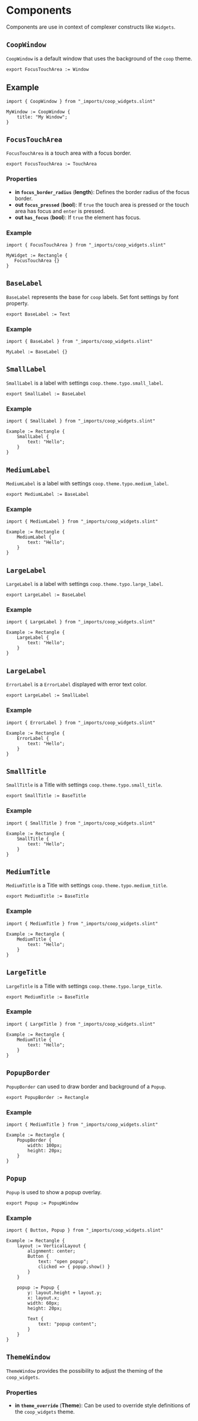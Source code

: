 <!--
SPDX-FileCopyrightText: 2022 Florian Blasius <co_sl@tutanota.com>
SPDX-License-Identifier: MIT
-->

# Components

Components are use in context of complexer constructs like `Widgets`.

## `CoopWindow`

`CoopWindow` is a default window that uses the background of the `coop` theme.

```slint
export FocusTouchArea := Window
```

## Example 

```slint
import { CoopWindow } from "_imports/coop_widgets.slint"

MyWindow := CoopWindow {
    title: "My Window";
}
```

## `FocusTouchArea`

`FocusTouchArea` is a touch area with a focus border.

```slint
export FocusTouchArea := TouchArea
```

### Properties

* **in `focus_border_radius`** (**length**): Defines the border radius of the focus border.
* **out `focus_pressed`** (**bool**): If `true` the touch area is pressed or the touch area has focus and  `enter` is pressed.
* **out `has_focus`** (**bool**): If `true` the element has focus.

### Example

```slint
import { FocusTouchArea } from "_imports/coop_widgets.slint"

MyWidget := Rectangle {
   FocusTouchArea {}
}
```

## `BaseLabel`

`BaseLabel` represents the base for `coop` labels. Set font settings by font property.

```slint
export BaseLabel := Text
```

### Example

```slint
import { BaseLabel } from "_imports/coop_widgets.slint"

MyLabel := BaseLabel {}
```

## `SmallLabel`

`SmallLabel` is a label with settings `coop.theme.typo.small_label`.

```slint
export SmallLabel := BaseLabel
```

### Example

```slint
import { SmallLabel } from "_imports/coop_widgets.slint"

Example := Rectangle {
    SmallLabel {
        text: "Hello";
    }
}
```

## `MediumLabel`

`MediumLabel` is a label with settings `coop.theme.typo.medium_label`.

```slint
export MediumLabel := BaseLabel
```

### Example

```slint
import { MediumLabel } from "_imports/coop_widgets.slint"

Example := Rectangle {
    MediumLabel {
        text: "Hello";
    }
}
```

## `LargeLabel`

`LargeLabel` is a label with settings `coop.theme.typo.large_label`.

```slint
export LargeLabel := BaseLabel
```

### Example

```slint
import { LargeLabel } from "_imports/coop_widgets.slint"

Example := Rectangle {
    LargeLabel {
        text: "Hello";
    }
}
```

## `LargeLabel`

`ErrorLabel` is a `ErrorLabel` displayed with error text color.

```slint
export LargeLabel := SmallLabel
```

### Example

```slint
import { ErrorLabel } from "_imports/coop_widgets.slint"

Example := Rectangle {
    ErrorLabel {
        text: "Hello";
    }
}
```

## `SmallTitle`

`SmallTitle` is a Title with settings `coop.theme.typo.small_title`.

```slint
export SmallTitle := BaseTitle
```

### Example

```slint
import { SmallTitle } from "_imports/coop_widgets.slint"

Example := Rectangle {
    SmallTitle {
        text: "Hello";
    }
}
```

## `MediumTitle`

`MediumTitle` is a Title with settings `coop.theme.typo.medium_title`.

```slint
export MediumTitle := BaseTitle
```

### Example

```slint
import { MediumTitle } from "_imports/coop_widgets.slint"

Example := Rectangle {
    MediumTitle {
        text: "Hello";
    }
}
```

## `LargeTitle`

`LargeTitle` is a Title with settings `coop.theme.typo.large_title`.

```slint
export MediumTitle := BaseTitle
```

### Example

```slint
import { LargeTitle } from "_imports/coop_widgets.slint"

Example := Rectangle {
    MediumTitle {
        text: "Hello";
    }
}
```

## `PopupBorder`

`PopupBorder` can used to draw border and background of a `Popup`.

```slint
export PopupBorder := Rectangle
```

### Example

```slint
import { MediumTitle } from "_imports/coop_widgets.slint"

Example := Rectangle {
    PopupBorder {
        width: 100px;
        height: 20px;
    }
}
```

## `Popup`

`Popup` is used to show a popup overlay.

```slint
export Popup := PopupWindow
```

### Example

```slint
import { Button, Popup } from "_imports/coop_widgets.slint"

Example := Rectangle {
    layout := VerticalLayout {  
        alignment: center;
        Button {
            text: "open popup";
            clicked => { popup.show() }
        }
    }
   
    popup := Popup {
        y: layout.height + layout.y;
        x: layout.x;
        width: 60px;
        height: 20px;

        Text {
            text: "popup content";
        }
    }
}
```

## `ThemeWindow`

`ThemeWindow` provides the possibility to adjust the theming of the `coop_widgets`.

### Properties

* **in `theme_override`** (**Theme**): Can be used to override style definitions of the `coop_widgets` theme.